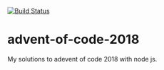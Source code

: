 [![Build Status](https://travis-ci.org/armannds/advent-of-code-2018.svg?branch=master)](https://travis-ci.org/armannds/advent-of-code-2018)

# advent-of-code-2018

My solutions to adevent of code 2018 with node js.
